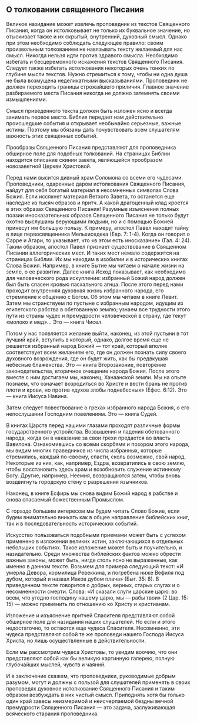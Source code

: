 ## О толковании священного Писания

Великое назидание может извлечь проповедник из текстов Священного Писания, когда он истолковывает не только их буквальное значение, но отыскивает также и их скрытый, внутренний, духовный смысл. Однако при этом необходимо соблюдать следующее правило: своим произвольным толкованием не навязывать тексту желаемый для нас смысл. Никогда нельзя идти против здравого смысла. Необходимо избегать и бесцеремонного искажения текстов Священного Писания. Следует также избегать истолкования некоторых очень тонких по глубине мысли текстов. Нужно стремиться к тому, чтобы ни одна душа не была возмущена неделикатными высказываниями. Проповедник не должен переходить границы строжайшего приличия. Главное значение разбираемого места Писания никогда не должно затемнять своими измышлениями.

Смысл приведенного текста должен быть изложен ясно и всегда занимать первое место. Библия передает нам действительно происшедшие события и открывает необычайно серьезные, важные истины. Поэтому мы обязаны дать почувствовать всем слушателям важность этих священных событий.

Прообразы Священного Писания представляют для проповедника обширное поле для подобных толкований. На страницах Библии находится описание скинии завета, являющейся прообразом новозаветной Церкви Христовой.

Перед нами высится дивный храм Соломона со всеми его чудесами. Проповедники, одаренные даром истолкования Священного Писания, найдут для себя богатый материал в несомненных символах Слова Божия. Если иссякнет материал Ветхого Завета, то останется еще наследие из тысяч образов и притч. А какой драгоценный клад кроется в этих образах Священного Писания! Разумные изъяснения полных поэзии иносказательных образов Священного Писания не только будут охотно выслушаны верующими людьми, но и с помощью Божией принесут им большую пользу. К примеру, апостол Павел находит тайну в лице первосвященника Мельхиседека (Евр. 7: 1-4). Когда он говорит о Сарре и Агари, то указывает, что «в этом есть иносказание» (Гал. 4: 24). Таким образом, апостол Павел признает существование в Священном Писании аллегорических мест. И таких мест немало содержится на страницах Библии. Их мы находим в изобилии и в исторических книгах Слова Божия. Например, в книге Бытие мы читаем о начале жизни на земле, о ее развитии. Далее книга Исход показывает, как необходимо для человеческого рода искупление: избранный Божий народ должен был быть спасен кровью пасхального агнца. После этого перед нами проходит внутренняя духовная жизнь избранного народа, его стремление к общению с Богом. Об этом мы читаем в книге Левит. Затем мы странствуем по пустыне с избранным народом, идущим из египетского рабства в обетованную землю; узнаем все трудности этого пути из страны чудес и премудрости человеческой в страну, где текут «молоко и мед»... Это — книга Чисел.

Потом у нас появляется желание выйти, наконец, из этой пустыни в тот лучший край, вступить в который, однако, долгое время еще не решается избранный народ Божий — тот край, который вполне соответствует всем желаниям его, где он должен познать силу своего духовного возрождения, где он будет жить, как бы предвкушая небесные блаженства. Это — книга Второзаконие, повторение законодательства, вторичное очищение народа Божия. После этого вместе с ним достигаем мы, наконец, Ханаанской земли. Мы на опыте познаем, что означает возродиться во Христе и вести брань не против плоти и крови, но против «духов злобы поднебесных» (Ефес. 6:12). Это — книга Иисуса Навина.

Затем следует повествование о грехах избранного народа Божия, о его непослушании Господним повелениям. Это — книга Судей.

В книгах Царств перед нашими глазами проходят различные формы государственного устройства. Возвышения и падения обетованного народа, когда он в наказание за свои грехи предается во власть Вавилона. Ознакомившись со всеми скорбями и позором этого народа, мы видим многих праведников из числа избранных, которые стремились, каждый по-своему, спасти, сколь возможно, свой народ. Некоторые из них, как, например, Ездра, возвратились в свою землю, чтобы восстановить здесь храм и возобновить служение истинному Богу. Другие, например, Неемия, возвращаются затем, чтобы вновь воздвигнуть городскую стену с разрешения язычников.

Наконец, в книге Есфирь мы снова видим Божий народ в рабстве и снова спасаемый божественным Промыслом.

С гораздо большим интересом мы будем читать Слово Божие, если будем внимательно вникать как в общее направление библейских книг, так и в последовательность исторических событий.

Искусство пользоваться подобными приемами может быть с успехом применено в изложении великих истин, заключающихся в отдельных небольших событиях. Такое изложение может быть и поучительно, и назидательно. Среди множества библейских фактов можно обрести важные законы, может быть, нигде столь ясно не выраженные, как именно в данном тексте. Возьмем для примера следующий текст: «И умерла Девора, кормилица Ревеккина, и погребена ниже Вефиля под дубом, который и назвал Иаков дубом плача» (Быт. 35: 8). В приведенном тексте говорится о добрых, верных, старых слугах и о несомненности смерти. Слова: «И сказали слуги царские царю: во всем, что угодно господину нашему царю, мы — рабы твои» (2 Цар. 15: 15) — можно применить по отношению ко Христу и христианам.

Изложение и изъяснение притчей Спасителя представляют собой обширное поле для назидания наших слушателей. Но если и этого недостаточно, то остаются еще чудеса Спасителя. Несомненно, эти чудеса представляют собой те же проповеди нашего Господа Иисуса Христа, но лишь осуществленные в действительности.

Если мы рассмотрим чудеса Христовы, то увидим воочию, что они представляют собой как бы великую картинную галерею, полную глубочайших мыслей, чувств и чаяний.

И в заключение скажем, что проповедники, руководимые добрым разумом, могут и должны с пользой для слушателей применять в своих проповедях духовное истолкование Священного Писания и таким образом возбуждать в них чистый смысл. Приподнять хотя бы только один край завесы неизмеримой и неисчерпаемой бездны вечной премудрости Священного Писания — это задача, заслуживающая всяческого старания проповедника.